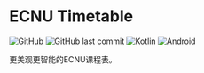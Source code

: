 # ECNU Timetable
![GitHub](https://img.shields.io/github/license/CCXXXI/ecnu-timetable)
![GitHub last commit](https://img.shields.io/github/last-commit/CCXXXI/ecnu-timetable)
![Kotlin](https://img.shields.io/badge/kotlin-%230095D5.svg?logo=kotlin&logoColor=white)
![Android](https://img.shields.io/badge/Android-3DDC84?logo=android&logoColor=white)

更美观更智能的ECNU课程表。

